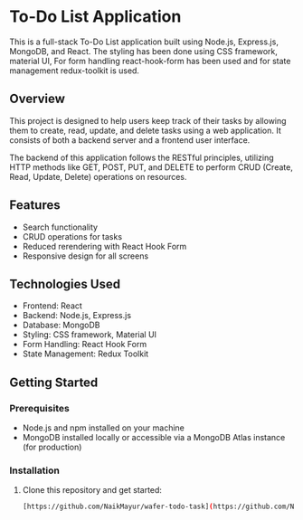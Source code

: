# To-Do List Application

This is a full-stack To-Do List application built using Node.js, Express.js, MongoDB, and React.
The styling has been done using CSS framework, material UI, For form handling react-hook-form has been used and for state management redux-toolkit is used. 


## Overview

This project is designed to help users keep track of their tasks by allowing them to create, read, update, and delete tasks using a web application. It consists of both a backend server and a frontend user interface.

The backend of this application follows the RESTful principles, utilizing HTTP methods like GET, POST, PUT, and DELETE to perform CRUD (Create, Read, Update, Delete) operations on resources.
## Features

- Search functionality
- CRUD operations for tasks
- Reduced rerendering with React Hook Form
- Responsive design for all screens

## Technologies Used

  - Frontend: React
  - Backend: Node.js, Express.js
  - Database: MongoDB
  - Styling: CSS framework, Material UI
  - Form Handling: React Hook Form
  - State Management: Redux Toolkit

## Getting Started

### Prerequisites

- Node.js and npm installed on your machine
- MongoDB installed locally or accessible via a MongoDB Atlas instance (for production)

### Installation

1. Clone this repository and get started:

   ```bash
   [https://github.com/NaikMayur/wafer-todo-task](https://github.com/NaikMayur/wafer-todo-task.git)https://github.com/NaikMayur/wafer-todo-task.git
   
